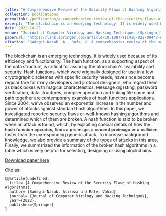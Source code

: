 ```yaml
---
title: "A Comprehensive Review of the Security Flaws of Hashing Algorithms"
collection: publications
permalink: /publication/a-comprehensive-review-of-the-security-flaws-of-hashing-algorithms
excerpt: "The blockchain is an emerging technology. It is widely used because of its efficiency and functionality. The hash function, as a supporting aspect of the data structure, is critical for assuring the blockchain's availability and security. Hash functions, which were originally designed for use in a few cryptographic schemes with specific security needs, have since become regular fare for many developers and protocol designers, who regard them as black boxes with magical characteristics. Message digesting, password verification, data structures, compiler operation and linking file name and path together are contemporary examples of hash functions applications. Since 2004, we've observed an exponential increase in the number and power of attacks against standard hash algorithms. In this paper, we investigated reported security flaws on well-known hashing algorithms and determined which of them are broken. A hash function is said to be broken when an attack is found, which, by exploiting special details of how the hash function operates, finds a preimage, a second preimage or a collision faster than the corresponding generic attack. To increase background knowledge, we also provide a summary of the types of attacks in this area. Finally, we summarized the information of the broken hash algorithms in a table which is very helpful for selecting, designing or using blockchains."
date: 2022-10-21
venue: "Journal of Computer Virology and Hacking Techniques (Springer)"
paperurl: "https://link.springer.com/article/10.1007/s11416-022-00447-w"
citation: "Sadeghi-Nasab, A., Rafe, V. A comprehensive review of the security flaws of hashing algorithms. J Comput Virol Hack Tech (2022). https://doi.org/10.1007/s11416-022-00447-w"
---
```

The blockchain is an emerging technology. It is widely used because of its efficiency and functionality. The hash function, as a supporting aspect of the data structure, is critical for assuring the blockchain's availability and security. Hash functions, which were originally designed for use in a few cryptographic schemes with specific security needs, have since become regular fare for many developers and protocol designers, who regard them as black boxes with magical characteristics. Message digesting, password verification, data structures, compiler operation and linking file name and path together are contemporary examples of hash functions applications. Since 2004, we've observed an exponential increase in the number and power of attacks against standard hash algorithms. In this paper, we investigated reported security flaws on well-known hashing algorithms and determined which of them are broken. A hash function is said to be broken when an attack is found, which, by exploiting special details of how the hash function operates, finds a preimage, a second preimage or a collision faster than the corresponding generic attack. To increase background knowledge, we also provide a summary of the types of attacks in this area. Finally, we summarized the information of the broken hash algorithms in a table which is very helpful for selecting, designing or using blockchains.

[Download paper here](https://link.springer.com/article/10.1007/s11416-022-00447-w)

Cite as:
```
@@article{undefined,
  title= {A Comprehensive Review of the Security Flaws of Hashing Algorithms},
  author= {Sadeghi-Nasab, Alireza and Rafe, Vahid},
  journal= {Journal of Computer Virology and Hacking Techniques},
  year={2022},
  publisher={Springer}
}
```